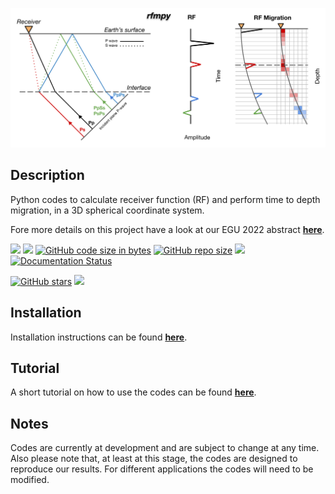 ![My Image](docs/images/RFM_logo_alt.png)

Description 
------------
Python codes to calculate receiver function (RF) and 
perform time to depth migration, in a 3D spherical coordinate system. 

Fore more details on this project have a look at our EGU 2022 abstract 
**[here](https://meetingorganizer.copernicus.org/EGU22/EGU22-8174.html)**.


[![](https://img.shields.io/github/last-commit/kemichai/rfmpy)]()
[![](https://img.shields.io/github/commit-activity/m/kemichai/rfmpy)]()
[![GitHub code size in bytes](https://img.shields.io/github/languages/code-size/kemichai/rfmpy)]()
[![GitHub repo size](https://img.shields.io/github/repo-size/kemichai/rfmpy)]()
[![](https://img.shields.io/github/license/kemichai/rfmpy)]()
[![Documentation Status](https://readthedocs.org/projects/rfmpy/badge/?version=latest)](https://rfmpy.readthedocs.io/en/latest/?badge=latest)


<!---
Add zenodo here
[![DOI](https://zenodo.org/badge/41006349.svg)](https://zenodo.org/badge/latestdoi/41006349)
--->
[![GitHub stars](https://img.shields.io/github/stars/kemichai/rfmpy?style=social)]()
[![](https://img.shields.io/github/forks/kemichai/rfmpy?style=social)]()

Installation
------------
Installation instructions can be found **[here](docs/installation.md)**.

Tutorial
------------
A short tutorial on how to use the codes can be found **[here](docs/tutorial.md)**.

Notes
------------
Codes are currently at development and are subject to 
change at any time. Also please note that, at least at this stage, the codes are designed to reproduce our results.
For different applications the codes will need to be modified.
